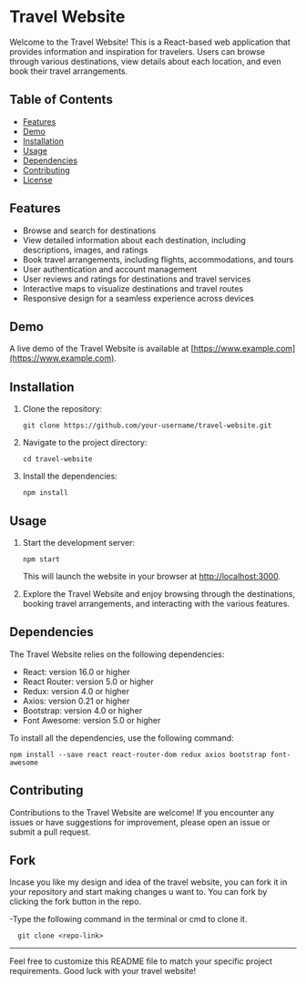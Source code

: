 # Travel Website

Welcome to the Travel Website! This is a React-based web application that provides information and inspiration for travelers. Users can browse through various destinations, view details about each location, and even book their travel arrangements.

## Table of Contents

- [Features](#features)
- [Demo](#demo)
- [Installation](#installation)
- [Usage](#usage)
- [Dependencies](#dependencies)
- [Contributing](#contributing)
- [License](#license)

## Features

- Browse and search for destinations
- View detailed information about each destination, including descriptions, images, and ratings
- Book travel arrangements, including flights, accommodations, and tours
- User authentication and account management
- User reviews and ratings for destinations and travel services
- Interactive maps to visualize destinations and travel routes
- Responsive design for a seamless experience across devices

## Demo

A live demo of the Travel Website is available at [https://www.example.com](https://www.example.com).

## Installation

1. Clone the repository:

   ```shell
   git clone https://github.com/your-username/travel-website.git
   ```

2. Navigate to the project directory:

   ```shell
   cd travel-website
   ```

3. Install the dependencies:

   ```shell
   npm install
   ```

## Usage

1. Start the development server:

   ```shell
   npm start
   ```

   This will launch the website in your browser at [http://localhost:3000](http://localhost:3000).

2. Explore the Travel Website and enjoy browsing through the destinations, booking travel arrangements, and interacting with the various features.

## Dependencies

The Travel Website relies on the following dependencies:

- React: version 16.0 or higher
- React Router: version 5.0 or higher
- Redux: version 4.0 or higher
- Axios: version 0.21 or higher
- Bootstrap: version 4.0 or higher
- Font Awesome: version 5.0 or higher

To install all the dependencies, use the following command:

```shell
npm install --save react react-router-dom redux axios bootstrap font-awesome
```

## Contributing

Contributions to the Travel Website are welcome! If you encounter any issues or have suggestions for improvement, please open an issue or submit a pull request.

## Fork

Incase you like my design and idea of the travel website, you can fork it in your repository and start making changes u want to.
You can fork by clicking the fork button in the repo.

-Type the following command in the terminal or cmd to clone it.
```shell
  git clone <repo-link>
```
---

Feel free to customize this README file to match your specific project requirements. Good luck with your travel website!
